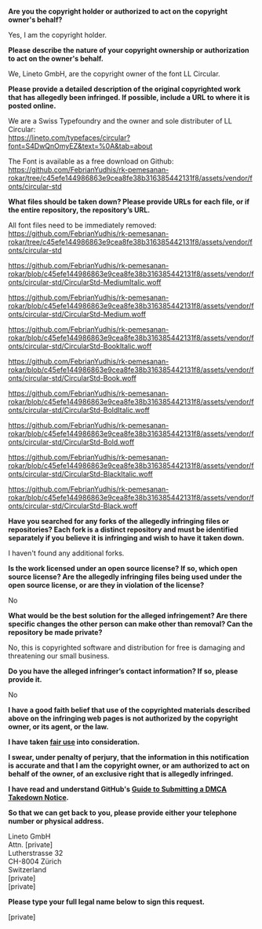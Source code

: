 **Are you the copyright holder or authorized to act on the copyright owner's behalf?**

Yes, I am the copyright holder.

**Please describe the nature of your copyright ownership or authorization to act on the owner's behalf.**

We, Lineto GmbH, are the copyright owner of the font LL Circular.

**Please provide a detailed description of the original copyrighted work that has allegedly been infringed. If possible, include a URL to where it is posted online.**

We are a Swiss Typefoundry and the owner and sole distributer of LL Circular:  
https://lineto.com/typefaces/circular?font=S4DwQnOmyEZ&text=%0A&tab=about

The Font is available as a free download on Github:  
https://github.com/FebrianYudhis/rk-pemesanan-rokar/tree/c45efe144986863e9cea8fe38b316385442131f8/assets/vendor/fonts/circular-std

**What files should be taken down? Please provide URLs for each file, or if the entire repository, the repository’s URL.**

All font files need to be immediately removed:  
https://github.com/FebrianYudhis/rk-pemesanan-rokar/tree/c45efe144986863e9cea8fe38b316385442131f8/assets/vendor/fonts/circular-std

https://github.com/FebrianYudhis/rk-pemesanan-rokar/blob/c45efe144986863e9cea8fe38b316385442131f8/assets/vendor/fonts/circular-std/CircularStd-MediumItalic.woff

https://github.com/FebrianYudhis/rk-pemesanan-rokar/blob/c45efe144986863e9cea8fe38b316385442131f8/assets/vendor/fonts/circular-std/CircularStd-Medium.woff

https://github.com/FebrianYudhis/rk-pemesanan-rokar/blob/c45efe144986863e9cea8fe38b316385442131f8/assets/vendor/fonts/circular-std/CircularStd-BookItalic.woff

https://github.com/FebrianYudhis/rk-pemesanan-rokar/blob/c45efe144986863e9cea8fe38b316385442131f8/assets/vendor/fonts/circular-std/CircularStd-Book.woff

https://github.com/FebrianYudhis/rk-pemesanan-rokar/blob/c45efe144986863e9cea8fe38b316385442131f8/assets/vendor/fonts/circular-std/CircularStd-BoldItalic.woff

https://github.com/FebrianYudhis/rk-pemesanan-rokar/blob/c45efe144986863e9cea8fe38b316385442131f8/assets/vendor/fonts/circular-std/CircularStd-Bold.woff

https://github.com/FebrianYudhis/rk-pemesanan-rokar/blob/c45efe144986863e9cea8fe38b316385442131f8/assets/vendor/fonts/circular-std/CircularStd-BlackItalic.woff

https://github.com/FebrianYudhis/rk-pemesanan-rokar/blob/c45efe144986863e9cea8fe38b316385442131f8/assets/vendor/fonts/circular-std/CircularStd-Black.woff

**Have you searched for any forks of the allegedly infringing files or repositories? Each fork is a distinct repository and must be identified separately if you believe it is infringing and wish to have it taken down.**

I haven't found any additional forks.

**Is the work licensed under an open source license? If so, which open source license? Are the allegedly infringing files being used under the open source license, or are they in violation of the license?**

No

**What would be the best solution for the alleged infringement? Are there specific changes the other person can make other than removal? Can the repository be made private?**

No, this is copyrighted software and distribution for free is damaging and threatening our small business.

**Do you have the alleged infringer’s contact information? If so, please provide it.**

No

**I have a good faith belief that use of the copyrighted materials described above on the infringing web pages is not authorized by the copyright owner, or its agent, or the law.**

**I have taken <a href="https://www.lumendatabase.org/topics/22">fair use</a> into consideration.**

**I swear, under penalty of perjury, that the information in this notification is accurate and that I am the copyright owner, or am authorized to act on behalf of the owner, of an exclusive right that is allegedly infringed.**

**I have read and understand GitHub's <a href="https://docs.github.com/articles/guide-to-submitting-a-dmca-takedown-notice/">Guide to Submitting a DMCA Takedown Notice</a>.**

**So that we can get back to you, please provide either your telephone number or physical address.**

Lineto GmbH  
Attn. [private]  
Lutherstrasse 32  
CH-8004 Zürich  
Switzerland  
[private]  
[private]

**Please type your full legal name below to sign this request.**

[private]
